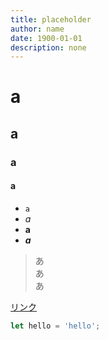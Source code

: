 ```yaml
---
title: placeholder
author: name
date: 1900-01-01
description: none
---
```

# a
## a
### a
#### a
- `a`
- *a*
- **a**
- ***a***


>あ  
>あ  
>あ  

[リンク](リンク)

```javascript
let hello = 'hello';
```
